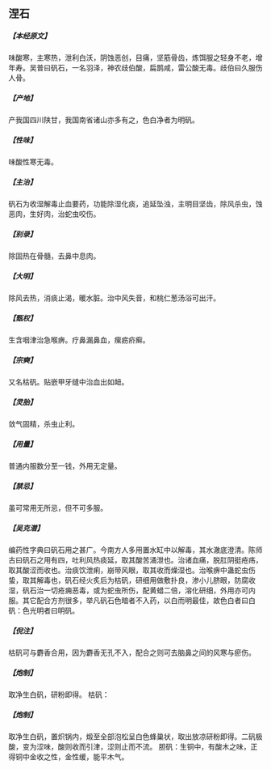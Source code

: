 ## 涅石

##### 【本经原文】
味酸寒，主寒热，泄利白沃，阴蚀恶创，目痛，坚筋骨齿，炼饵服之轻身不老，增年寿。吴普曰矾石，一名羽泽，神农歧伯酸，扁鹊咸，雷公酸无毒。歧伯曰久服伤人骨。
##### 【产地】
产我国四川陕甘，我国南省诸山亦多有之，色白净者为明矾。
##### 【性味】
味酸性寒无毒。
##### 【主治】
矾石为收湿解毒止血要药，功能除湿化痰，追延坠浊，主明目坚齿，除风杀虫，蚀恶肉，生好肉，治蛇虫咬伤。
##### 【别录】
除固热在骨髓，去鼻中息肉。
##### 【大明】
除风去热，消痰止渴，暖水脏。治中风失音，和桃仁葱汤浴可出汗。
##### 【甄权】
生含咽津治急喉痹。疗鼻漏鼻血，瘰疬疥癣。
##### 【宗奭】
又名枯矾。贴嵌甲牙缝中治血出如衄。
##### 【灵胎】
敛气固精，杀虫止利。
##### 【用量】
普通内服数分至一钱，外用无定量。
##### 【禁忌】
虽可常用无所忌，但不可多服。
##### 【吴克潜】
编药性字典曰矾石用之甚广。今南方人多用置水缸中以解毒，其水澈底澄清。陈师古曰矾石之用有四，吐利风热痰延，取其酸苦涌泄也。治诸血痛，脱肛阴挺疮疡，取其酸涩而收也。治痰饮泄痢，崩带风眼，取其收而燥湿也。治喉痹中蛊蛇虫伤蛰，取其解毒也，矾石经火炙后为枯矾，研细用做敷扑良，渗小儿脐眼，防腐收湿，矾石治一切疮痈恶毒，或为蛇虫所伤，配黄蜡二倍，溶化研细，外用亦可内服。其它配合方剂很多，举凡矾石色暗者不入药，以白而明最佳，故色白者曰白矾：色光明者曰明矾。
##### 【倪注】
枯矾可与麝香合用，因为麝香无孔不入，配合之则可去脑鼻之间的风寒与瘀伤。
##### 【炮制】
取净生白矾，研粉即得。
枯矾：
##### 【炮制】
取净生白矾，置炽锅内，煅至全部泡松呈白色蜂巢状，取出放凉研粉即得。二矾极酸，变为涩味，酸则收而引津，涩则止而不流。
胆矾：生铜中，有酸木之味，正得铜中金收之性，金性缓，能平木气。